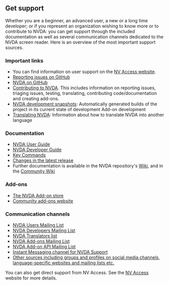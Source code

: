 ## Get support
Whether you are a beginner, an advanced user, a new or a long time developer; or if you represent an organization wishing to know more or to contribute to NVDA: you can get support through the included documentation as well as several communication channels dedicated to the NVDA screen reader. Here is an overview of the most important support sources.

### Important links
* You can find information on user support on the [NV Access website](https://www.nvaccess.org/get-help/).
* [Reporting issues on GitHub](../issues/readme.md)
* [NVDA on GitHub](https://github.com/nvaccess/nvda)
* [Contributing to NVDA](../../.github/CONTRIBUTING.md).
This includes information on reporting issues, triaging issues, testing, translating, contributing code/documentation and creating add-ons.
* [NVDA development snapshots](https://www.nvaccess.org/files/nvda/snapshots/): Automatically generated builds of the project in its current state of development
Add-on development
* [Translating NVDA](https://github.com/nvaccess/nvda/wiki/Translating): Information about how to translate NVDA into another language

### Documentation
* [NVDA User Guide](https://www.nvaccess.org/files/nvda/documentation/userGuide.html)
* [NVDA Developer Guide](https://www.nvaccess.org/files/nvda/documentation/developerGuide.html)
* [Key Commands](https://www.nvaccess.org/files/nvda/documentation/keyCommands.html)
* [Changes in the latest release](https://www.nvaccess.org/files/nvda/documentation/changes.html)
* Further documentation is available in the NVDA repository's [Wiki](https://github.com/nvaccess/nvda/wiki), and in the [Community Wiki](https://github.com/nvaccess/nvda-community/wiki)

### Add-ons
* [The NVDA Add-on store](https://www.nvaccess.org/files/nvda/documentation/userGuide.html#AddonsManager)
* [Community add-ons website](https://addons.nvda-project.org/)

### Communication channels
* [NVDA Users Mailing List](https://nvda.groups.io/g/nvda)
* [NVDA Developers Mailing List](https://groups.io/g/nvda-devel)
* [NVDA Translators list](https://groups.io/g/nvda-translations)
* [NVDA Add-ons Mailing List](https://groups.io/g/nvda-addons)
* [NVDA Add-on API Mailing List](https://groups.google.com/a/nvaccess.org/g/nvda-api)
* [Instant Messaging channel for NVDA Support](https://gitter.im/nvaccess/NVDA)
* [Other sources including groups and profiles on social media channels, language-specific websites and mailing lists etc.](https://github.com/nvaccess/nvda-community/wiki/Connect)

You can also get direct support from NV Access. See the [NV Access](https://www.nvaccess.org/contact-us/) website for more details.
